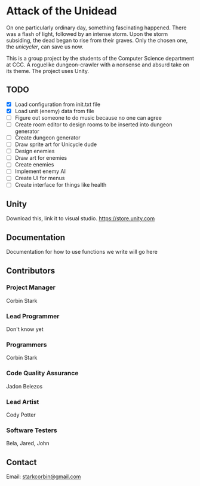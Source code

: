 # Attack of the Unidead

On one particularly ordinary day, something fascinating happened. There was a flash of light, followed by an intense storm.
Upon the storm subsiding, the dead began to rise from their graves. Only the chosen one, the *unicycler*, can save us now.

This is a group project by the students of the Computer Science department at CCC. A roguelike dungeon-crawler with a nonsense
and absurd take on its theme. The project uses Unity.

## TODO

- [x] Load configuration from init.txt file
- [x] Load unit (enemy) data from file
- [ ] Figure out someone to do music because no one can agree
- [ ] Create room editor to design rooms to be inserted into dungeon generator
- [ ] Create dungeon generator
- [ ] Draw sprite art for Unicycle dude
- [ ] Design enemies
- [ ] Draw art for enemies
- [ ] Create enemies
- [ ] Implement enemy AI
- [ ] Create UI for menus
- [ ] Create interface for things like health

## Unity

Download this, link it to visual studio.
https://store.unity.com

## Documentation

Documentation for how to use functions we write will go here

## Contributors

### Project Manager
Corbin Stark
### Lead Programmer
Don't know yet
### Programmers
Corbin Stark
### Code Quality Assurance
Jadon Belezos
### Lead Artist
Cody Potter
### Software Testers
Bela, Jared, John

## Contact

Email: starkcorbin@gmail.com
